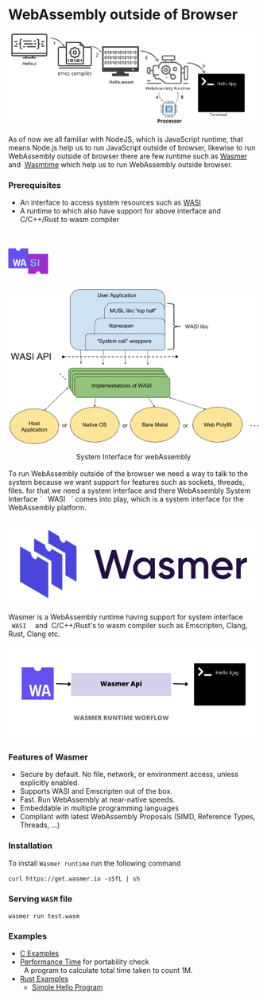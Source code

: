 # WebAssembly outside of Browser


![Non-browser workflow](./../img/runtime.png)

As of now we all familiar with NodeJS, which is JavaScript runtime, that means Node.js help us to run JavaScript outside of browser, likewise to run WebAssembly
outside of browser there are few runtime such as [Wasmer](https://wasmer.io/) and  [Wasmtime](https://wasmtime.dev/) which help us to run WebAssembly outside browser.

### Prerequisites
- An interface to access system resources such as [WASI](https://wasi.dev/)
- A runtime to which also have support for above interface and C/C++/Rust to wasm compiler


## <img src="./../img/wasi.png" alt="wasi logo" width="80"/>

![Non-browser workflow](./../img/wasiArchitecture.png)
<center> System Interface for webAssembly</center>

</br>
To run WebAssembly outside of the browser we need a way to talk to the system because we want support for features such as sockets, threads, files.
for that we need a system interface and there WebAssembly System Interface `   WASI   ` comes into play, which is a system interface for the WebAssembly platform.

## ![Non-browser workflow](./../img/wasmer.png)



Wasmer is a WebAssembly runtime having support for system interface `  WASI  ` and  C/C++/Rust's to wasm compiler such as Emscripten, Clang, Rust, Clang etc.

![Non-browser workflow](./../img/wasmerWorkflow.png)

### Features of Wasmer

- Secure by default. No file, network, or environment access, unless explicitly enabled.
- Supports WASI and Emscripten out of the box.
- Fast. Run WebAssembly at near-native speeds.
- Embeddable in multiple programming languages
- Compliant with latest WebAssembly Proposals (SIMD, Reference Types, Threads, ...)


### Installation
To install `Wasmer runtime` run the following command
```
curl https://get.wasmer.io -sSfL | sh
```

### Serving `WASM` file
```
wasmer run test.wasm
```


### Examples

-  [C Examples](./cWasm)
  - [Performance Time](./cWasm/performanceTime.c) for portability check</br>
  A program to calculate total time taken to count 1M.
- [Rust Examples](./rustWasm)
  - [Simple Hello Program](./rustWasm/hello)
